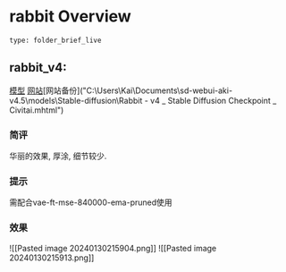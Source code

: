 # rabbit Overview
 
```ccard
type: folder_brief_live
```
## rabbit_v4:
[模型]("C:\Users\Kai\Documents\sd-webui-aki-v4.5\models\Stable-diffusion\rabbit_v4.safetensors")
[网站](https://civitai.com/models/121696?modelVersionId=159451)[网站备份]("C:\Users\Kai\Documents\sd-webui-aki-v4.5\models\Stable-diffusion\Rabbit - v4 _ Stable Diffusion Checkpoint _ Civitai.mhtml")

### 简评
华丽的效果, 厚涂, 细节较少.

### 提示
需配合vae-ft-mse-840000-ema-pruned使用
### 效果
![[Pasted image 20240130215904.png]]
![[Pasted image 20240130215913.png]]